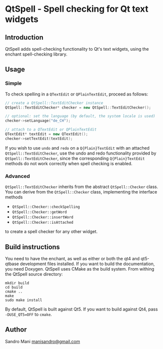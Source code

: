 QtSpell - Spell checking for Qt text widgets
============================================

Introduction
------------
QtSpell adds spell-checking functionality to Qt's text widgets, using the
enchant spell-checking library.


Usage
-----
### Simple
To check spelling in a `QTextEdit` or `QPlainTextEdit`, proceed as follows:
```c++
// create a QtSpell::TextEditChecker instance
QtSpell::TextEditChecker* checker = new QtSpell::TextEditChecker();

// optional: set the language (by default, the system locale is used)
checker->setLanguage("de_CH");

// attach to a QTextEdit or QPlainTextEdit
QTextEdit* textEdit = new QTextEdit();
checker->setTextEdit(textEdit);
```
If you wish to use `undo` and `redo` on a `Q{Plain}TextEdit` with an attached
`QtSpell::TextEditChecker`, use the undo and redo functionality provided by
`QtSpell::TextEditChecker`, since the corresponding `Q{Plain}TextEdit` methods
do not work correctly when spell checking is enabled.

### Advanced
`QtSpell::TextEditChecker` inherits from the abstract `QtSpell::Checker` class.
You can derive from the `QtSpell::Checker` class, implementing the interface
methods

- `QtSpell::Checker::checkSpelling`
- `QtSpell::Checker::getWord`
- `QtSpell::Checker::insertWord`
- `QtSpell::Checker::isAttached`

to create a spell checker for any other widget.


Build instructions
------------------
You need to have the enchant, as well as either or both the qt4 and qt5-qtbase
development files installed. If you want to build the documentation, you need
Doxygen.
QtSpell uses CMake as the build system. From withing the QtSpell source directory:
```shell
mkdir build
cd build
cmake ..
make
sudo make install
```
By default, QtSpell is built against Qt5. If you want to build against Qt4, pass `-DUSE_QT5=OFF` to `cmake`.

Author
------
Sandro Mani <manisandro@gmail.com>
